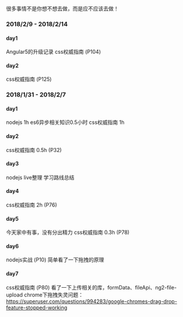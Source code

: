 很多事情不是你想不想去做，而是应不应该去做！

### 2018/2/9 - 2018/2/14
#### day1
Angular5的升级记录
css权威指南 (P104)
#### day2
css权威指南 (P125)


### 2018/1/31 - 2018/2/7
#### day1
nodejs 1h
es6异步相关知识0.5小时
css权威指南 1h
#### day2
css权威指南 0.5h (P32)
#### day3
nodejs live整理 学习路线总结
#### day4
css权威指南 2h (P76)
#### day5
今天家中有事，没有分出精力
css权威指南 0.3h (P78)
#### day6
nodejs实战 (P10)
简单看了一下拖拽的原理
#### day7
css权威指南 (P80)
看了一下上传相关的库，formData、fileApi、ng2-file-upload
chrome下拖拽失灵问题：https://superuser.com/questions/994283/google-chromes-drag-drop-feature-stopped-working

